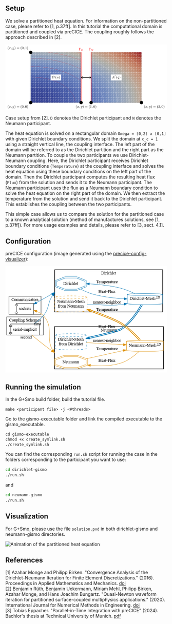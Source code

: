 
## Setup

We solve a partitioned heat equation. For information on the non-partitioned case, please refer to [1, p.37ff]. In this tutorial the computational domain is partitioned and coupled via preCICE. The coupling roughly follows the approach described in [2].

![Case setup of partitioned-heat-conduction case](https://github.com/precice/tutorials/blob/master/partitioned-heat-conduction/images/tutorials-partitioned-heat-conduction-setup.png)

Case setup from [2]. `D` denotes the Dirichlet participant and `N` denotes the Neumann participant.

The heat equation is solved on a rectangular domain `Omega = [0,2] x [0,1]` with given Dirichlet boundary conditions. We split the domain at `x_c = 1` using a straight vertical line, the coupling interface. The left part of the domain will be referred to as the Dirichlet partition and the right part as the Neumann partition. To couple the two participants we use Dirichlet-Neumann coupling. Here, the Dirichlet participant receives Dirichlet boundary conditions (`Temperature`) at the coupling interface and solves the heat equation using these boundary conditions on the left part of the domain. Then the Dirichlet participant computes the resulting heat flux (`Flux`) from the solution and sends it to the Neumann participant. The Neumann participant uses the flux as a Neumann boundary condition to solve the heat equation on the right part of the domain. We then extract the temperature from the solution and send it back to the Dirichlet participant. This establishes the coupling between the two participants.

This simple case allows us to compare the solution for the partitioned case to a known analytical solution (method of manufactures solutions, see [1, p.37ff]). For more usage examples and details, please refer to [3, sect. 4.1].

## Configuration

preCICE configuration (image generated using the [precice-config-visualizer](https://precice.org/tooling-config-visualization.html)):

![preCICE configuration visualization](https://github.com/precice/tutorials/blob/master/partitioned-heat-conduction/images/tutorials-partitioned-heat-conduction-precice-config.png)


## Running the simulation

In the G+Smo build folder, build the tutorial file.

```
make <participant file> -j <#threads>
```

Go to the gismo-executable folder and link the compiled executable to the gismo_executable.

```
cd gismo-executable
chmod +x create_symlink.sh
./create_symlink.sh
```

You can find the corresponding `run.sh` script for running the case in the folders corresponding to the participant you want to use:

```bash
cd dirichlet-gismo
./run.sh
```

and

```bash
cd neumann-gismo
./run.sh
```



## Visualization


For G+Smo, please use the file `solution.pvd` in both dirichlet-gismo and neumann-gismo directories. 

![Animation of the partitioned heat equation](https://github.com/Crazy-Rich-Meghan/tutorials/blob/partitioned-heat-conduction/partitioned-heat-conduction/images/tutorial-partitioned-heat-conduction-gismo.gif)

<!-- Visualization in paraview for `x_c = 1.5`. -->

## References

[1] Azahar Monge and Philipp Birken. "Convergence Analysis of the Dirichlet-Neumann Iteration for Finite Element Discretizations." (2016). Proceedings in Applied Mathematics and Mechanics. [doi](https://doi.org/10.1002/pamm.201610355)  
[2] Benjamin Rüth, Benjamin Uekermann, Miriam Mehl, Philipp Birken, Azahar Monge, and Hans Joachim Bungartz. "Quasi-Newton waveform iteration for partitioned surface-coupled multiphysics applications." (2020). International Journal for Numerical Methods in Engineering. [doi](https://doi.org/10.1002/nme.6443)  
[3] Tobias Eppacher. "Parallel-in-Time Integration with preCICE" (2024). Bachlor's thesis at Technical University of Munich. [pdf](https://mediatum.ub.tum.de/1755012)
